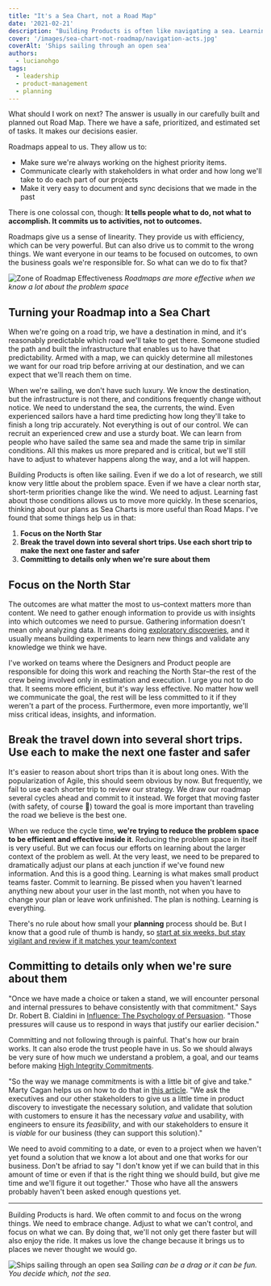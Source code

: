 ```yaml
---
title: "It's a Sea Chart, not a Road Map"
date: '2021-02-21'
description: "Building Products is often like navigating a sea. Learning fast about the conditions of the sea allows us to move more quickly. In these scenarios, thinking about our plans as Sea Charts is more useful than Road Maps."
cover: '/images/sea-chart-not-roadmap/navigation-acts.jpg'
coverAlt: 'Ships sailing through an open sea'
authors:
  - lucianohgo
tags:
  - leadership
  - product-management
  - planning
---
```


What should I work on next? The answer is usually in our carefully built and planned out Road Map. There we have a safe, prioritized, and estimated set of tasks. It makes our decisions easier.

Roadmaps appeal to us. They allow us to:

- Make sure we're always working on the highest priority items.
- Communicate clearly with stakeholders in what order and how long we'll take to do each part of our projects
- Make it very easy to document and sync decisions that we made in the past

There is one colossal con, though: **It tells people what to do, not what to accomplish. It commits us to activities, not to outcomes.**

Roadmaps give us a sense of linearity. They provide us with efficiency, which can be very powerful. But can also drive us to commit to the wrong things. We want everyone in our teams to be focused on outcomes, to own the business goals we're responsible for. So what can we do to fix that?

![Zone of Roadmap Effectiveness](/images/sea-chart-not-roadmap/roadmap-effectiveness.jpg)
*Roadmaps are more effective when we know a lot about the problem space*

## Turning your Roadmap into a Sea Chart

When we're going on a road trip, we have a destination in mind, and it's reasonably predictable which road we'll take to get there. Someone studied the path and built the infrastructure that enables us to have that predictability. Armed with a map, we can quickly determine all milestones we want for our road trip before arriving at our destination, and we can expect that we'll reach them on time.

When we're sailing, we don't have such luxury. We know the destination, but the infrastructure is not there, and conditions frequently change without notice. We need to understand the sea, the currents, the wind. Even experienced sailors have a hard time predicting how long they'll take to finish a long trip accurately. Not everything is out of our control. We can recruit an experienced crew and use a sturdy boat. We can learn from people who have sailed the same sea and made the same trip in similar conditions. All this makes us more prepared and is critical, but we'll still have to adjust to whatever happens along the way, and a lot will happen.

Building Products is often like sailing. Even if we do a lot of research, we still know very little about the problem space. Even if we have a clear north star, short-term priorities change like the wind. We need to adjust. Learning fast about those conditions allows us to move more quickly. In these scenarios, thinking about our plans as Sea Charts is more useful than Road Maps. I've found that some things help us in that:

1. **Focus on the North Star**
2. **Break the travel down into several short trips. Use each short trip to make the next one faster and safer**
3. **Committing to details only when we're sure about them**

## Focus on the North Star

The outcomes are what matter the most to us–context matters more than content. We need to gather enough information to provide us with insights into which outcomes we need to pursue. Gathering information doesn't mean only analyzing data. It means doing [exploratory discoveries](https://www.nngroup.com/articles/discovery-phase/), and it usually means building experiments to learn new things and validate any knowledge we think we have.

I've worked on teams where the Designers and Product people are responsible for doing this work and reaching the North Star–the rest of the crew being involved only in estimation and execution. I urge you not to do that. It seems more efficient, but it's way less effective. No matter how well we communicate the goal, the rest will be less committed to it if they weren't a part of the process. Furthermore, even more importantly, we'll miss critical ideas, insights, and information.

## Break the travel down into several short trips. Use each to make the next one faster and safer

It's easier to reason about short trips than it is about long ones. With the popularization of Agile, this should seem obvious by now. But frequently, we fail to use each shorter trip to review our strategy. We draw our roadmap several cycles ahead and commit to it instead. We forget that moving faster (with safety, of course 👀) toward the goal is more important than traveling the road we believe is the best one.

When we reduce the cycle time, **we're trying to reduce the problem space to be efficient and effective inside it**. Reducing the problem space in itself is very useful. But we can focus our efforts on learning about the larger context of the problem as well. At the very least, we need to be prepared to dramatically adjust our plans at each junction if we've found new information. And this is a good thing. Learning is what makes small product teams faster. Commit to learning. Be pissed when you haven't learned anything new about your user in the last month, not when you have to change your plan or leave work unfinished. The plan is nothing. Learning is everything.

There's no rule about how small your **planning** process should be. But I know that a good rule of thumb is handy, so [start at six weeks, but stay vigilant and review if it matches your team/context](https://www.intercom.com/blog/6-week-cycle-for-product-teams/)

## Committing to details only when we're sure about them

"Once we have made a choice or taken a stand, we will encounter personal and internal pressures to behave consistently with that commitment." Says Dr. Robert B. Cialdini in [Influence: The Psychology of Persuasion](https://www.goodreads.com/book/show/28815.Influence). "Those pressures will cause us to respond in ways that justify our earlier decision."

Committing and not following through is painful. That's how our brain works. It can also erode the trust people have in us. So we should always be very sure of how much we understand a problem, a goal, and our teams before making [High Integrity Commitments](https://svpg.com/managing-commitments-in-an-agile-team/).

"So the way we manage commitments is with a little bit of give and take." Marty Cagan helps us on how to do that in [this article](https://svpg.com/managing-commitments-in-an-agile-team/). "We ask the executives and our other stakeholders to give us a little time in product discovery to investigate the necessary solution, and validate that solution with customers to ensure it has the necessary *value* and usability, with engineers to ensure its *feasibility*, and with our stakeholders to ensure it is *viable* for our business (they can support this solution)."

We need to avoid commiting to a date, or even to a project when we haven't yet found a solution that we know a lot about and one that works for our business. Don't be afriad to say "I don't know yet if we can build that in this amount of time or even if that is the right thing we should build, but give me time and we'll figure it out together." Those who have all the answers probably haven't been asked enough questions yet.

---

Building Products is hard. We often commit to and focus on the wrong things. We need to embrace change. Adjust to what we can't control, and focus on what we can. By doing that, we'll not only get there faster but will also enjoy the ride. It makes us love the change because it brings us to places we never thought we would go.

![Ships sailing through an open sea](/images/sea-chart-not-roadmap/navigation-acts.jpg)
*Sailing can be a drag or it can be fun. You decide which, not the sea.*
